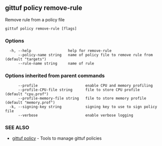 ## gittuf policy remove-rule

Remove rule from a policy file

```
gittuf policy remove-rule [flags]
```

### Options

```
  -h, --help                 help for remove-rule
      --policy-name string   name of policy file to remove rule from (default "targets")
      --rule-name string     name of rule
```

### Options inherited from parent commands

```
      --profile                      enable CPU and memory profiling
      --profile-CPU-file string      file to store CPU profile (default "cpu.prof")
      --profile-memory-file string   file to store memory profile (default "memory.prof")
  -k, --signing-key string           signing key to use to sign policy file
      --verbose                      enable verbose logging
```

### SEE ALSO

* [gittuf policy](gittuf_policy.md)	 - Tools to manage gittuf policies

